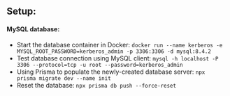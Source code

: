 ﻿## Setup:

#### MySQL database:

-   Start the database container in Docker:
    `docker run --name kerberos -e MYSQL_ROOT_PASSWORD=kerberos_admin -p 3306:3306 -d mysql:8.4.2`
-   Test database connection using MySQL client:
    `mysql -h localhost -P 3306 --protocol=tcp -u root --password=kerberos_admin`
-   Using Prisma to populate the newly-created database server:
    `npx prisma migrate dev --name init`
-   Reset the database:
    `npx prisma db push --force-reset`
